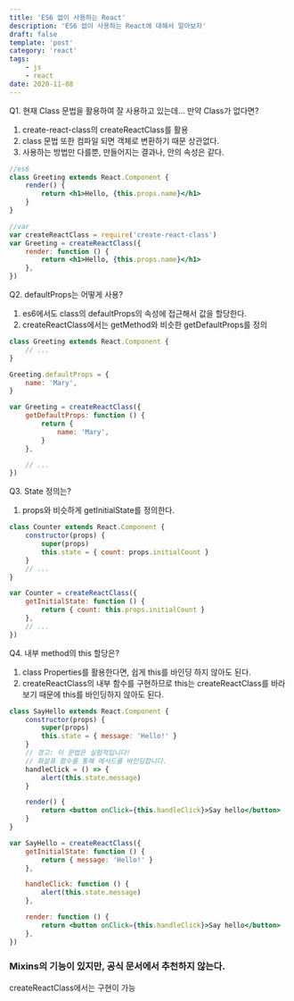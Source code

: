 ```yaml
---
title: 'ES6 없이 사용하는 React'
description: 'ES6 없이 사용하는 React에 대해서 알아보자'
draft: false
template: 'post'
category: 'react'
tags:
    - js
    - react
date: 2020-11-08
---
```


Q1. 현재 Class 문법을 활용하여 잘 사용하고 있는데... 만약 Class가 없다면?

1. create-react-class의 createReactClass를 활용
2. class 문법 또한 컴파일 되면 객체로 변환하기 때문 상관없다.
3. 사용하는 방법만 다를뿐, 만들어지는 결과나, 안의 속성은 같다.

```jsx
//es6
class Greeting extends React.Component {
    render() {
        return <h1>Hello, {this.props.name}</h1>
    }
}

//var
var createReactClass = require('create-react-class')
var Greeting = createReactClass({
    render: function () {
        return <h1>Hello, {this.props.name}</h1>
    },
})
```

Q2. defaultProps는 어떻게 사용?

1. es6에서도 class의 defaultProps의 속성에 접근해서 값을 할당한다.
2. createReactClass에서는 getMethod와 비슷한 getDefaultProps를 정의

```jsx
class Greeting extends React.Component {
    // ...
}

Greeting.defaultProps = {
    name: 'Mary',
}

var Greeting = createReactClass({
    getDefaultProps: function () {
        return {
            name: 'Mary',
        }
    },

    // ...
})
```

Q3. State 정의는?

1. props와 비슷하게 getInitialState를 정의한다.

```jsx
class Counter extends React.Component {
    constructor(props) {
        super(props)
        this.state = { count: props.initialCount }
    }
    // ...
}

var Counter = createReactClass({
    getInitialState: function () {
        return { count: this.props.initialCount }
    },
    // ...
})
```

Q4. 내부 method의 this 할당은?

1. class Properties를 활용한다면, 쉽게 this를 바인딩 하지 않아도 된다.
2. createReactClass의 내부 함수를 구현하므로 this는 createReactClass를 바라보기 때문에 this를 바인딩하지 않아도 된다.

```jsx
class SayHello extends React.Component {
    constructor(props) {
        super(props)
        this.state = { message: 'Hello!' }
    }
    // 경고: 이 문법은 실험적입니다!
    // 화살표 함수를 통해 메서드를 바인딩합니다.
    handleClick = () => {
        alert(this.state.message)
    }

    render() {
        return <button onClick={this.handleClick}>Say hello</button>
    }
}

var SayHello = createReactClass({
    getInitialState: function () {
        return { message: 'Hello!' }
    },

    handleClick: function () {
        alert(this.state.message)
    },

    render: function () {
        return <button onClick={this.handleClick}>Say hello</button>
    },
})
```

### Mixins의 기능이 있지만, 공식 문서에서 추천하지 않는다.

createReactClass에서는 구현이 가능
